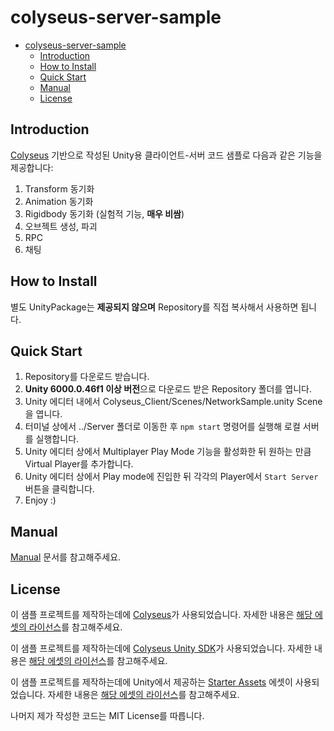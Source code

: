 # colyseus-server-sample

- [colyseus-server-sample](#colyseus-server-sample)
  - [Introduction](#introduction)
  - [How to Install](#how-to-install)
  - [Quick Start](#quick-start)
  - [Manual](#manual)
  - [License](#license)

## Introduction

[Colyseus](https://github.com/colyseus) 기반으로 작성된 Unity용 클라이언트-서버 코드 샘플로 다음과 같은 기능을 제공합니다:

1. Transform 동기화
2. Animation 동기화
3. Rigidbody 동기화 (실험적 기능, **매우 비쌈**)
4. 오브젝트 생성, 파괴
5. RPC
6. 채팅

## How to Install

별도 UnityPackage는 **제공되지 않으며** Repository를 직접 복사해서 사용하면 됩니다.

## Quick Start

1. Repository를 다운로드 받습니다.
2. **Unity 6000.0.46f1 이상 버전**으로 다운로드 받은 Repository 폴더를 엽니다.
3. Unity 에디터 내에서 Colyseus_Client/Scenes/NetworkSample.unity Scene을 엽니다.
4. 터미널 상에서 ../Server 폴더로 이동한 후 ``npm start`` 명령어를 실행해 로컬 서버를 실행합니다.
5. Unity 에디터 상에서 Multiplayer Play Mode 기능을 활성화한 뒤 원하는 만큼 Virtual Player를 추가합니다.
6. Unity 에디터 상에서 Play mode에 진입한 뒤 각각의 Player에서 ``Start Server`` 버튼을 클릭합니다.
7. Enjoy :)

## Manual

[Manual](MANUAL.md) 문서를 참고해주세요.

## License

이 샘플 프로젝트를 제작하는데에 [Colyseus](https://github.com/colyseus/colyseus)가 사용되었습니다. 자세한 내용은 [해당 에셋의 라이선스](Server\LICENCE)를 참고해주세요.

이 샘플 프로젝트를 제작하는데에 [Colyseus Unity SDK](https://github.com/colyseus/colyseus-unity-sdk?tab=readme-ov-file)가 사용되었습니다. 자세한 내용은 [해당 에셋의 라이선스](Assets\Colyseus_Server\LICENSE)를 참고해주세요.

이 샘플 프로젝트를 제작하는데에 Unity에서 제공하는 [Starter Assets](https://assetstore.unity.com/packages/essentials/starter-assets-character-controllers-urp-267961) 에셋이 사용되었습니다. 자세한 내용은 [해당 에셋의 라이선스](https://unity.com/kr/legal/licenses/unity-companion-license)를 참고해주세요.

나머지 제가 작성한 코드는 MIT License를 따릅니다.